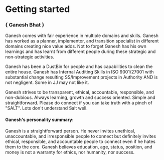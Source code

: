 # Getting started


### { Ganesh Bhat }

Ganesh comes with fair experience in multiple domains and skills. Ganesh has worked as a planner, implementor, and transition specialist in different domains creating nice value adds. Not to forget Ganesh has his own learnings and has learnt from different people during these strategic and non-strategic activities.

Ganesh has been a DustBin for people and has capabilities to clean the entire house. Ganesh has Internal Auditing Skills in ISO 9001/27001 with substantial change resulting SS/Improvement projects in Authority AND is not negligent. Some in JJ may not like it.

Ganesh strives to be transparent, ethical, accountable, responsible, and non-dubious. Always learning, growth and success oriented. Simple and straightforward. Please do connect if you can take truth with a pinch of "SALT". Lots don't understand Salt well.

#### Ganesh's personality summary:
Ganesh is a straightforward person. He never invites unethical, unaccountable, and irresponsible people to connect but definitely invites ethical, responsible, and accountable people to connect even if he hates them to the core. Ganesh believes education, age, status, position, and money is not a warranty for ethics, nor humanity, nor success. 

